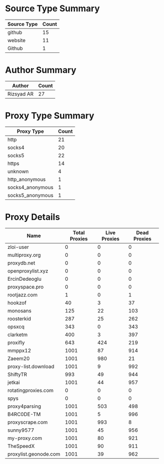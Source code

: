 # Source Type Summary

| Source Type | Count |
|-------------|-------|
| github | 15 |
| website | 11 |
| Github | 1 |


# Author Summary

| Author | Count |
|--------|-------|
| Rizsyad AR | 27 |


# Proxy Type Summary

| Proxy Type | Count |
|------------|-------|
| http | 21 |
| socks4 | 20 |
| socks5 | 22 |
| https | 14 |
| unknown | 4 |
| http_anonymous | 1 |
| socks4_anonymous | 1 |
| socks5_anonymous | 1 |


# Proxy Details

| Name | Total Proxies | Live Proxies | Dead Proxies |
|------|---------------|--------------|---------------|
| zloi-user | 0 | 0 | 0 |
| multiproxy.org | 0 | 0 | 0 |
| proxydb.net | 0 | 0 | 0 |
| openproxylist.xyz | 0 | 0 | 0 |
| ErcinDedeoglu | 0 | 0 | 0 |
| proxyspace.pro | 0 | 0 | 0 |
| rootjazz.com | 1 | 0 | 1 |
| hookzof | 40 | 3 | 37 |
| monosans | 125 | 22 | 103 |
| roosterkid | 287 | 25 | 262 |
| opsxcq | 343 | 0 | 343 |
| clarketm | 400 | 3 | 397 |
| proxifly | 643 | 424 | 219 |
| mmppx12 | 1001 | 87 | 914 |
| Zaeem20 | 1001 | 980 | 21 |
| proxy-list.download | 1001 | 9 | 992 |
| ShiftyTR | 993 | 49 | 944 |
| jetkai | 1001 | 44 | 957 |
| rotatingproxies.com | 0 | 0 | 0 |
| spys | 0 | 0 | 0 |
| proxy4parsing | 1001 | 503 | 498 |
| B4RC0DE-TM | 1001 | 5 | 996 |
| proxyscrape.com | 1001 | 993 | 8 |
| sunny9577 | 1001 | 45 | 956 |
| my-proxy.com | 1001 | 80 | 921 |
| TheSpeedX | 1001 | 90 | 911 |
| proxylist.geonode.com | 1001 | 39 | 962 |
